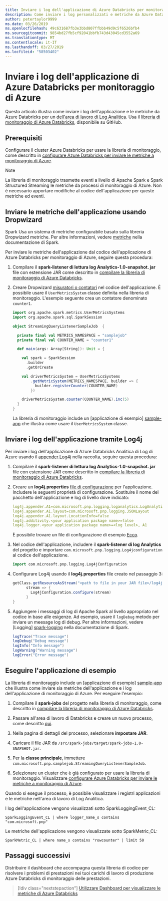 ```yaml
---
title: Inviare i log dell'applicazione di Azure Databricks per monitoraggio di Azure
description: Come inviare i log personalizzati e metriche da Azure Databricks per monitoraggio di Azure
author: petertaylor9999
ms.date: 03/26/2019
ms.openlocfilehash: 49c631687fb3e3bbd807ffbbb49d9c5f6526bfb4
ms.sourcegitcommit: 9854bd27fb5cf92041bbfb743d43045cd3552a69
ms.translationtype: MT
ms.contentlocale: it-IT
ms.lasthandoff: 03/27/2019
ms.locfileid: "58503402"
---
```

# <a name="send-azure-databricks-application-logs-to-azure-monitor"></a>Inviare i log dell'applicazione di Azure Databricks per monitoraggio di Azure

Questo articolo illustra come inviare i log dell'applicazione e le metriche da Azure Databricks per un [dell'area di lavoro di Log Analitica](/azure/azure-monitor/platform/manage-access). Usa il [libreria di monitoraggio di Azure Databricks](https://github.com/mspnp/spark-monitoring), disponibile su GitHub.

## <a name="prerequisites"></a>Prerequisiti

Configurare il cluster Azure Databricks per usare la libreria di monitoraggio, come descritto in [configurare Azure Databricks per inviare le metriche a monitoraggio di Azure][config-cluster].

> [!NOTE]
> La libreria di monitoraggio trasmette eventi a livello di Apache Spark e Spark Structured Streaming le metriche da processi di monitoraggio di Azure. Non è necessario apportare modifiche al codice dell'applicazione per queste metriche ed eventi.

## <a name="send-application-metrics-using-dropwizard"></a>Inviare le metriche dell'applicazione usando Dropwizard

Spark Usa un sistema di metriche configurabile basato sulla libreria Dropwizard metriche. Per altre informazioni, vedere [metriche](https://spark.apache.org/docs/latest/monitoring.html#metrics) nella documentazione di Spark.

Per inviare le metriche dell'applicazione dal codice dell'applicazione di Azure Databricks per monitoraggio di Azure, seguire questa procedura:

1. Compilare il **spark-listener di lettura log Analytics-1.0-snapshot. jar** file con estensione JAR come descritto in [compilare la libreria di monitoraggio di Azure Databricks][build-lib].

1. Creare Dropwizard [misuratori o contatori](https://metrics.dropwizard.io/4.0.0/manual/core.html) nel codice dell'applicazione. È possibile usare il `UserMetricsSystem` classe definita nella libreria di monitoraggio. L'esempio seguente crea un contatore denominato `counter1`.

    ```Scala
    import org.apache.spark.metrics.UserMetricsSystems
    import org.apache.spark.sql.SparkSession

    object StreamingQueryListenerSampleJob  {

      private final val METRICS_NAMESPACE = "samplejob"
      private final val COUNTER_NAME = "counter1"

      def main(args: Array[String]): Unit = {

        val spark = SparkSession
          .builder
          .getOrCreate

        val driverMetricsSystem = UserMetricsSystems
            .getMetricSystem(METRICS_NAMESPACE, builder => {
              builder.registerCounter(COUNTER_NAME)
            })

        driverMetricsSystem.counter(COUNTER_NAME).inc(5)
      }
    }
    ```

    La libreria di monitoraggio include un [applicazione di esempio] [ sample-app] che illustra come usare il `UserMetricsSystem` classe.

## <a name="send-application-logs-using-log4j"></a>Inviare i log dell'applicazione tramite Log4j

Per inviare i log dell'applicazione di Azure Databricks Analitica di Log di Azure usando il [appender Log4j](https://logging.apache.org/log4j/2.x/manual/appenders.html) nella raccolta, seguire questa procedura:

1. Compilare il **spark-listener di lettura log Analytics-1.0-snapshot. jar** file con estensione JAR come descritto in [compilare la libreria di monitoraggio di Azure Databricks][build-lib].

1. Creare un **log4j.properties** [file di configurazione](https://logging.apache.org/log4j/2.x/manual/configuration.html) per l'applicazione. Includere le seguenti proprietà di configurazione. Sostituire il nome del pacchetto dell'applicazione e log di livello dove indicato:

    ```YAML
    log4j.appender.A1=com.microsoft.pnp.logging.loganalytics.LogAnalyticsAppender
    log4j.appender.A1.layout=com.microsoft.pnp.logging.JSONLayout
    log4j.appender.A1.layout.LocationInfo=false
    log4j.additivity.<your application package name>=false
    log4j.logger.<your application package name>=<log level>, A1
    ```

    È possibile trovare un file di configurazione di esempio [Ecco][log4j.properties].

1. Nel codice dell'applicazione, includere il **spark-listener di log Analytics** del progetto e importare `com.microsoft.pnp.logging.Log4jconfiguration` al codice dell'applicazione.

    ```Scala
    import com.microsoft.pnp.logging.Log4jConfiguration
    ```

1. Configurare Log4j usando il **log4j.properties** file creato nel passaggio 3:

    ```Scala
    getClass.getResourceAsStream("<path to file in your JAR file>/log4j.properties")) {
          stream => {
            Log4jConfiguration.configure(stream)
          }
    }
    ```

1. Aggiungere i messaggi di log di Apache Spark al livello appropriato nel codice in base alle esigenze. Ad esempio, usare il `logDebug` metodo per inviare un meesage log di debug. Per altre informazioni, vedere [Logging] [ spark-logging] nella documentazione di Spark.

    ```Scala
    logTrace("Trace message")
    logDebug("Debug message")
    logInfo("Info message")
    logWarning("Warning message")
    logError("Error message")
    ```

## <a name="run-the-sample-application"></a>Eseguire l'applicazione di esempio

La libreria di monitoraggio include un [applicazione di esempio] [ sample-app] che illustra come inviare sia metriche dell'applicazione e i log dell'applicazione di monitoraggio di Azure. Per eseguire l'esempio:

1. Compilare il **spark-jobs** del progetto nella libreria di monitoraggio, come descritto in [compilare la libreria di monitoraggio di Azure Databricks][build-lib].

1. Passare all'area di lavoro di Databricks e creare un nuovo processo, come descritto [qui](https://docs.azuredatabricks.net/user-guide/jobs.html#create-a-job).

1. Nella pagina di dettagli del processo, selezionare **impostare JAR**.

1. Caricare il file JAR da `/src/spark-jobs/target/spark-jobs-1.0-SNAPSHOT.jar`.

1. Per la **classe principale**, immettere `com.microsoft.pnp.samplejob.StreamingQueryListenerSampleJob`.

1. Selezionare un cluster che è già configurato per usare la libreria di monitoraggio. Visualizzare [configurare Azure Databricks per inviare le metriche a monitoraggio di Azure][config-cluster].

Quando si esegue il processo, è possibile visualizzare i registri applicazioni e le metriche nell'area di lavoro di Log Analitica.

I log dell'applicazione vengono visualizzati sotto SparkLoggingEvent_CL:

```Kusto
SparkLoggingEvent_CL | where logger_name_s contains "com.microsoft.pnp"
```

Le metriche dell'applicazione vengono visualizzate sotto SparkMetric_CL:

```Kusto
SparkMetric_CL | where name_s contains "rowcounter" | limit 50
```

## <a name="next-steps"></a>Passaggi successivi

Distribuire il dashboard che accompagna questa libreria di codice per risolvere i problemi di prestazioni nei tuoi carichi di lavoro di produzione Azure Databricks di monitoraggio delle prestazioni.

> [!div class="nextstepaction"]
> [Utilizzare Dashboard per visualizzare le metriche di Azure Databricks](./dashboards.md)

<!-- links -->

[build-lib]: ./configure-cluster.md##build-the-azure-databricks-monitoring-library
[config-cluster]: ./configure-cluster.md
[log4j.properties]: https://github.com/mspnp/spark-monitoring/blob/master/src/spark-jobs/src/main/resources/com/microsoft/pnp/samplejob/log4j.properties
[sample-app]: https://github.com/mspnp/spark-monitoring/tree/master/src/spark-jobs
[spark-logging]: https://spark.apache.org/docs/2.3.0/api/java/org/apache/spark/internal/Logging.html